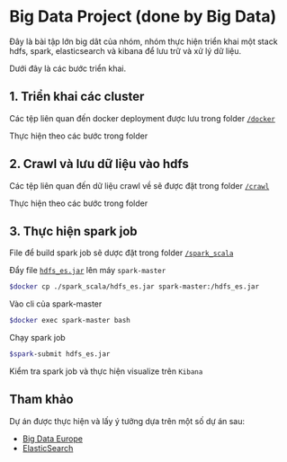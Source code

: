 # Big Data Project (done by Big Data)

Đây là bài tập lớn big dât của nhóm, nhóm thực hiện triển khai một stack hdfs, spark, elasticsearch và kibana để lưu trữ và xử lý dữ liệu.

Dưới đây là các bước triển khai.

## 1. Triển khai các cluster

Các tệp liên quan đến docker deployment được lưu trong folder [`/docker`](./docker)

Thực hiện theo các bước trong folder

## 2. Crawl và lưu dữ liệu vào hdfs

Các tệp liên quan đến dữ liệu crawl về sẽ được đặt trong folder [`/crawl`](./crawl)

Thực hiện theo các bước trong folder

## 3. Thực hiện spark job

File để build spark job sẽ dược đặt trong folder [`/spark_scala`](./spark_scala)

Đẩy file [`hdfs_es.jar`](./spark_scala/hdfs_es.jar) lên máy `spark-master`

```bash
$docker cp ./spark_scala/hdfs_es.jar spark-master:/hdfs_es.jar
```

Vào cli của spark-master

```bash
$docker exec spark-master bash
```

Chạy spark job

```bash
$spark-submit hdfs_es.jar
```

Kiểm tra spark job và thực hiện visualize trên `Kibana`

## Tham khảo

Dự án được thực hiện và lấy ý tưởng dựa trên một số dự án sau:

- [Big Data Europe](https://github.com/big-data-europe)
- [ElasticSearch](https://www.elastic.co/guide/en/elasticsearch/reference/current/docker.html)
